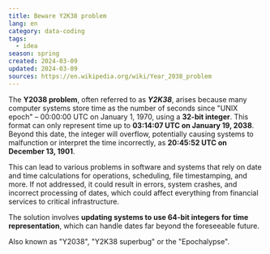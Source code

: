 ```yaml
---
title: Beware Y2K38 problem
lang: en
category: data-coding
tags:
  - idea
season: spring
created: 2024-03-09
updated: 2024-03-09
sources: https://en.wikipedia.org/wiki/Year_2038_problem
---
```


The **Y2038 problem**, often referred to as ***Y2K38***, arises because many computer systems store time as the number of seconds since "UNIX epoch" – 00:00:00 UTC on January 1, 1970, using a **32-bit integer**. This format can only represent time up to **03:14:07 UTC on January 19, 2038**.  Beyond this date, the integer will overflow, potentially causing systems to malfunction or interpret the time incorrectly, as **20:45:52 UTC on December 13, 1901**. 

This can lead to various problems in software and systems that rely on date and time calculations for operations, scheduling, file timestamping, and more. If not addressed, it could result in errors, system crashes, and incorrect processing of dates, which could affect everything from financial services to critical infrastructure.

The solution involves **updating systems to use 64-bit integers for time representation**, which can handle dates far beyond the foreseeable future.

Also known as "Y2038", "Y2K38 superbug" or the "Epochalypse".